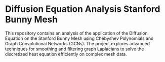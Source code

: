 # Diffusion Equation Analysis Stanford Bunny Mesh
This repository contains an analysis of the application of the Diffusion Equation on the Stanford Bunny Mesh using Chebyshev Polynomials and Graph Convolutional Networks (GCNs). The project explores advanced techniques for smoothing and filtering graph Laplacians to solve the discretized heat equation efficiently on complex mesh data.
